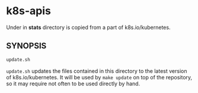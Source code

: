 # k8s-apis

Under in **stats** directory is copied from a part of k8s.io/kubernetes.

## SYNOPSIS

```bash
update.sh
```

`update.sh` updates the files contained in this directory to the latest version of k8s.io/kubernetes. It will be used by `make update` on top of the repository, so it may require not often to be used directly by hand.
